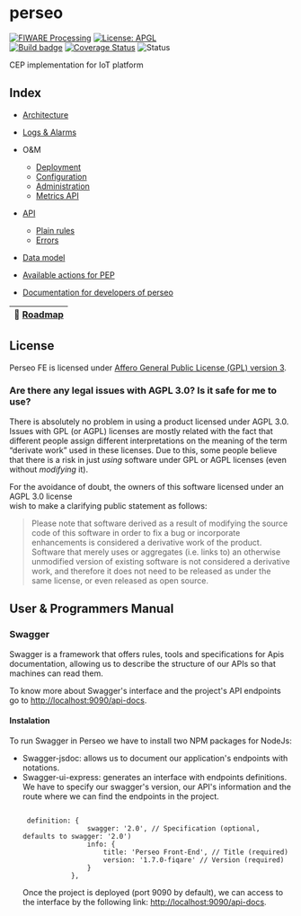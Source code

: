 # perseo

[![FIWARE Processing](https://nexus.lab.fiware.org/static/badges/chapters/processing.svg)](https://www.fiware.org/developers/catalogue/)
[![License: APGL](https://img.shields.io/github/license/telefonicaid/perseo-fe.svg)](https://opensource.org/licenses/AGPL-3.0)
<br/>
[![Build badge](https://img.shields.io/travis/telefonicaid/perseo-fe.svg)](https://travis-ci.org/telefonicaid/perseo-fe/)
[![Coverage Status](https://coveralls.io/repos/github/telefonicaid/perseo-fe/badge.svg?branch=master)](https://coveralls.io/github/telefonicaid/perseo-fe?branch=master)
![Status](https://nexus.lab.fiware.org/static/badges/statuses/perseo.svg)

CEP implementation for IoT platform

## Index

-   [Architecture](documentation/architecture.md)
-   [Logs & Alarms](documentation/logs.md)
-   O&M

    -   [Deployment](documentation/deployment.md)
    -   [Configuration](documentation/configuration.md)
    -   [Administration](documentation/admin.md)
    -   [Metrics API](documentation/metrics_api.md)

-   [API](documentation/api.md)
    -   [Plain rules](documentation/plain_rules.md)
    -   [Errors](documentation/errors.md)
-   [Data model](documentation/models.md)
-   [Available actions for PEP](documentation/pep_actions.md)
-   [Documentation for developers of perseo](documentation/development.md)

| :dart: [Roadmap](documentation/roadmap.md) |
| ------------------------------------------ |


## License

Perseo FE is licensed under [Affero General Public License (GPL) version 3](./LICENSE).

### Are there any legal issues with AGPL 3.0? Is it safe for me to use?

There is absolutely no problem in using a product licensed under AGPL 3.0. Issues with GPL (or AGPL) licenses are mostly
related with the fact that different people assign different interpretations on the meaning of the term “derivate work”
used in these licenses. Due to this, some people believe that there is a risk in just _using_ software under GPL or AGPL
licenses (even without _modifying_ it).

For the avoidance of doubt, the owners of this software licensed under an AGPL 3.0 license  
wish to make a clarifying public statement as follows:

> Please note that software derived as a result of modifying the source code of this software in order to fix a bug or
> incorporate enhancements is considered a derivative work of the product. Software that merely uses or aggregates (i.e.
> links to) an otherwise unmodified version of existing software is not considered a derivative work, and therefore it
> does not need to be released as under the same license, or even released as open source.

## User & Programmers Manual

### Swagger

Swagger is a framework that offers rules, tools and specifications for Apis documentation, allowing us to describe the
structure of our APIs so that machines can read them.

To know more about Swagger's interface and the project's API endpoints go to <http://localhost:9090/api-docs>.

#### Instalation

To run Swagger in Perseo we have to install two NPM packages for NodeJs:

-   Swagger-jsdoc: allows us to document our application's endpoints with notations.
-   Swagger-ui-express: generates an interface with endpoints definitions. We have to specify our swagger's version, our
    API's information and the route where we can find the endpoints in the project.
    <pre><code>
     definition: {
                    swagger: '2.0', // Specification (optional, defaults to swagger: '2.0')
                    info: {
                        title: 'Perseo Front-End', // Title (required)
                        version: '1.7.0-fiqare' // Version (required)
                    }
                },
    </code></pre>
    Once the project is deployed (port 9090 by default), we can access to the interface by the following link:
    <http://localhost:9090/api-docs>.

